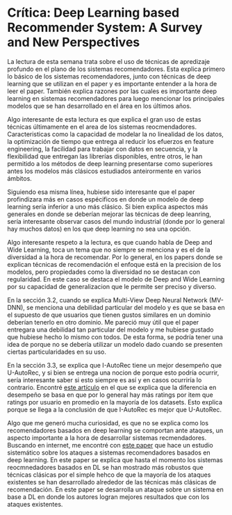 # Crítica: Deep Learning based Recommender System: A Survey and New Perspectives

La lectura de esta semana trata sobre el uso de técnicas de apredizaje profundo en el plano de los sistemas recomendadores. Esta explica primero lo básico de los sistemas recomendadores, junto con técnicas de deep learning que se utilizan en el paper y es importante entender a la hora de leer el paper. También explica razones por las cuales es importante deep learning en sistemas recomendadores para luego mencionar los principales modelos que se han desarrollado en el área en los últimos años. 

Algo interesante de esta lectura es que explica el gran uso de estas técnicas últimamente en el area de los sistemas reocmendadores. Caracteristicas como la capacidad de modelar la no linealidad de los datos, la optimización de tiempo que entrega al reducir los efuerzos en feature engineering, la facilidad para trabajar con datos en secuencia, y la flexibilidad que entregan las librerías disponibles, entre otros, le han permitido a los métodos de deep learning presentarse como superiores antes los modelos más clásicos estudiados anteirormente en varios ámbitos. 

Siguiendo esa misma línea, hubiese sido interesante que el paper profindizara más en casos espécificos en donde un modelo de deep learning sería inferior a uno más clásico. Si bien explica aspectos más generales en donde se deberían mejorar las técnicas de deep leanring, sería interesante observar casos del mundo industrial (donde por lo general hay muchos datos) en los que deep learning no sea una opción.

Algo interesante respeto a la lectura, es que cuando habla de Deep and Wide Learning, toca un tema que no siempre se menciona y es el de la diversidad a la hora de recomendar. Por lo general, en los papers donde se explican técnicas de recomendación el enfoque está en la precision de los modelos, pero propiedades como la diversidad no se destacan con regularidad. En este caso se destaca el modelo de Deep and Wide Learning por su capacidad de generalizacion que le permite ser preciso y diverso.

En la sección 3.2, cuando se explica Multi-View Deep Neural Network (MV-DNN), se menciona una debilidad particular del modelo y es que se basa en el supuesto de que usuarios que tienen gustos similares en un dominio deberían tenerlo en otro dominio. Me pareció muy útil que el paper entregara una debilidad tan particular del modelo y me hubiese gustado que hubiese hecho lo mismo con todos. De esta forma, se podría tener una idea de porque no se debería utilizar un modelo dado cuando se presenten ciertas particularidades en su uso.

En la sección 3.3, se explica que I-AutoRec tiene un mejor desempeño que U-AutoRec, y si bien se entrega una nocion de porque esto podría ocurrir, sería interesante saber si esto siempre es así y en casos ocurriría lo contrario. Encontré [este artículo](https://towardsdatascience.com/recommendation-system-series-part-6-the-6-variants-of-autoencoders-for-collaborative-filtering-bd7b9eae2ec7) en el que se explica que la diferencia en desempeño se basa en que por lo general hay más ratings por item que ratings por usuario en promedio en la mayoría de los datasets. Esto explica porque se llega a la conclusión de que I-AutoRec es mejor que U-AutoRec. 

Algo que me generó mucha curiosidad, es que no se explica como los recomendadores basados en deep learning se comportan ante ataques, un aspecto importante a la hora de desarrollar sistemas recmendadores. Buscando en internet, me encontré con [este paper](https://arxiv.org/pdf/2101.02644.pdf) que hace un estudio sistemático sobre los ataques a sistemas recomendadores basados en deep learning. En este paper se explica que hasta el momento los sistemas reocmnedadores basados en DL se han mostrado más robustos que técnicas clásicas por el simple hehco de que la mayoría de los ataques existentes se han desarrollado alrededor de las técnicas más clásicas de recomendación. En este paper se desarrolla un ataque sobre un sistema en base a DL en donde los autores logran mejores resultados que con los ataques existentes. 